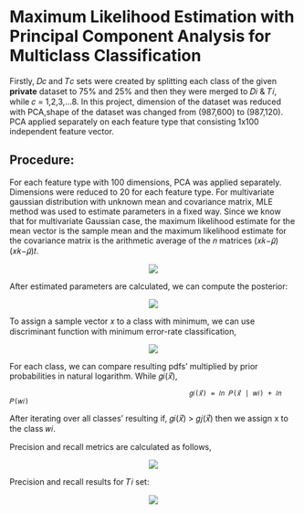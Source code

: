 # Maximum Likelihood Estimation with Principal Component Analysis for Multiclass Classification

Firstly, 𝐷𝑐 and 𝑇𝑐 sets were created by splitting each class of the given **private** dataset to 75% and 25% and then they were merged to 𝐷𝑖 & 𝑇𝑖, while 𝑐 = 1,2,3,…8. In this project, dimension of the dataset was reduced with PCA,shape of the dataset was changed from (987,600) to (987,120). PCA applied separately on each feature type that consisting 1x100 independent feature vector.

## Procedure:

For each feature type with 100 dimensions, PCA was applied separately. Dimensions were reduced to 20 for each feature type. For multivariate gaussian distribution with unknown mean and covariance matrix, MLE method was used to estimate parameters in a fixed way. Since we know that for multivariate Gaussian case, the maximum likelihood estimate for the mean vector is the sample mean and the maximum likelihood estimate for the covariance matrix is the arithmetic average of the 𝑛 matrices (𝑥𝑘−𝜇̂)(𝑥𝑘−𝜇̂)𝑡.

<p align="center">
  <img src="https://i.ibb.co/BKRYkJ5/Screenshot-1.png">
</p>

After estimated parameters are calculated, we can compute the posterior:

<p align="center">
  <img src="https://i.ibb.co/Drdh88m/Screenshot-2.png">
</p>
To assign a sample vector 𝑥 to a class with minimum, we can use discriminant function with minimum error-rate classification,

<p align="center">
  <img src="https://i.ibb.co/DCMNBjz/Screenshot-3.png">
</p>
For each class, we can compare resulting pdfs’ multiplied by prior probabilities in natural logarithm. While 𝑔𝑖(𝑥⃗),

                                                𝑔𝑖(𝑥⃗) = 𝑙𝑛 𝑃(𝑥⃗ | 𝑤𝑖) + 𝑙𝑛 𝑃(𝑤𝑖)

After iterating over all classes’ resulting if, 𝑔𝑖(𝑥⃗) > 𝑔𝑗(𝑥⃗) then we assign x to the class 𝑤𝑖.

Precision and recall metrics are calculated as follows,

<p align="center">
  <img src="https://i.ibb.co/sb8FCcY/Screenshot-4.png">
</p>
Precision and recall results for 𝑇𝑖 set:

<p align="center">
  <img src="https://i.ibb.co/bFzT9mZ/Screenshot-5.png">
</p>
